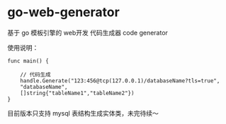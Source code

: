 # go-web-generator
基于 go 模板引擎的 web开发 代码生成器 code generator

使用说明：

```
func main() {

	// 代码生成
	handle.Generate("123:456@tcp(127.0.0.1)/databaseName?tls=true",
	"databaseName", 
	[]string{"tableName1","tableName2"})
}
```

目前版本只支持 mysql 表结构生成实体类，未完待续～

